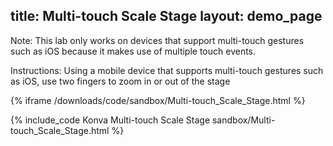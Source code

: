 title: Multi-touch Scale Stage
layout: demo_page
---

Note: This lab only works on devices that support multi-touch gestures such as iOS because it makes use of multiple touch events.

Instructions: Using a mobile device that supports multi-touch gestures such as iOS, use two fingers to zoom in or out of the stage

{% iframe /downloads/code/sandbox/Multi-touch_Scale_Stage.html %}

{% include_code Konva Multi-touch Scale Stage sandbox/Multi-touch_Scale_Stage.html %}